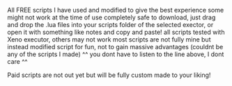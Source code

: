 All FREE scripts I have used and modified to give the best experience
some might not work at the time of use
completely safe to download, just drag and drop the .lua files into your scripts folder of the selected exector, or open it with something like notes and copy and paste!
all scripts tested with Xeno executor, others may not work
most scripts are not fully mine but instead modified
script for fun, not to gain massive advantages (couldnt be any of the scripts I made)
^^ you dont have to listen to the line above, I dont care ^^

Paid scripts are not out yet but will be fully custom made to your liking!
